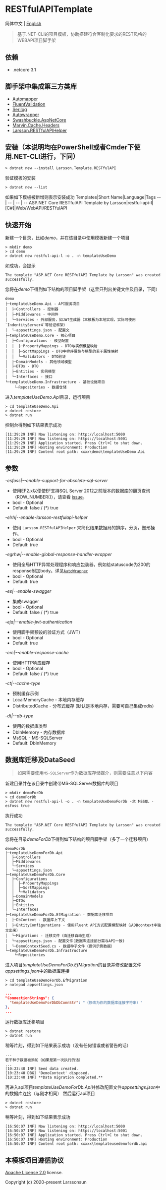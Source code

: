 # RESTfulAPITemplate
简体中文 | [English](./README.md)

> 基于.NET-CLI的项目模板，协助搭建符合客制化要求的REST风格的WEBAPI项目脚手架

## 依赖
* .netcore 3.1

## 脚手架中集成第三方类库
* [Automapper](https://automapper.org/)
* [FluentValidation](https://fluentvalidation.net/)
* [Serilog](https://serilog.net/)
* [Autowrapper](https://github.com/proudmonkey/AutoWrapper)
* [Swashbuckle.AspNetCore](https://github.com/domaindrivendev/Swashbuckle.AspNetCore)
* [Marvin.Cache.Headers](https://github.com/KevinDockx/HttpCacheHeaders)
* [Larsson.RESTfulAPIHelper](https://github.com/larssonsun/Larsson.RESTfulAPIHelper)

## 安装（本说明均在PowerShell或者Cmder下使用.NET-CLI进行，下同）
```
> dotnet new --install Larsson.Template.RESTfulAPI
```
验证模板的安装
```
> dotnet new --list
```
如果如下模板被新增则表示安装成功
Templates|Short Name|Language|Tags
-- | -- | -- | --
ASP.NET Core RESTfulAPI Template by Larsson|restful-api-l|[C#]|Web/WebAPI/RESTfulAPI
## 快速开始
新建一个目录，比如*demo*，并在该目录中使用模板新建一个项目
```
> mkdir demo
> cd demo
> dotnet new restful-api-l -o . -n templateUseDemo
```
如成功，会提示
```
The template "ASP.NET Core RESTfulAPI Template by Larsson" was created successfully.
```
您将在*demo*下得到如下结构的项目脚手架（这里只列出关键文件及目录，下同）

```
demo
├─templateUseDemo.Api - API服务项目
│  ├─Controllers - 控制器
│  ├─Middlewares - 中间件
│  └─Services - 外部服务，如JWT生成器（本模板为本地实现，实际可使用`IndentityServer4`等验证框架）
│  └─appsettings.json - 配置文
├─templateUseDemo.Core - 核心项目
│  ├─Configurations - 模型配置
│  │  ├─PropertyMappings - DTO与实例模型映射
│  │  ├─SortMappings - DTO中排序属性与模型的若干属性映射
│  │  └─Validators - DTO验证
│  ├─DomainModels - 其他领域模型
│  ├─DTOs - DTO
│  ├─Entities - 实例模型
│  └─Interfaces - 接口
└─templateUseDemo.Infrastructure - 基础设施项目
    └─Repositories - 数据仓储
```
进入*templateUseDemo.Api*目录，运行项目
```
> cd templateUseDemo.Api
> dotnet restore
> dotnet run
```
控制台得到如下结果表示成功
```
[11:29:29 INF] Now listening on: http://localhost:5000
[11:29:29 INF] Now listening on: https://localhost:5001
[11:29:29 INF] Application started. Press Ctrl+C to shut down.
[11:29:29 INF] Hosting environment: Production
[11:29:29 INF] Content root path: xxxx\demo\templateUseDemo.Api
```
## 参数
*-esfoss|--enable-support-for-obsolete-sql-server*
* 使用EF2.x以便使EF支持SQL Server 2012之前版本的数据库的翻页查询（ROW_NUMBER()），请查看 [issue](https://github.com/dotnet/efcore/issues/13959)。
* bool - Optional
* Default: false / (*) true

*-elrh|--enable-larsson-restfulapi-helper*
* 使用 `Larsson.RESTfulAPIHelper` 来简化结果数据局的排序，分页，塑形操作。
* bool - Optional
* Default: true

*-egrhw|--enable-global-response-handler-wrapper*
* 使用全局HTTP异常处理程序和响应包装器，例如给statuscode为200的response附加body。详见[`AutoWrapper`](https://github.com/proudmonkey/AutoWrapper)
* bool - Optional
* Default: true

*-es|--enable-swagger*
* 集成swagger
* bool - Optional
* Default: false / (*) true

*-eja|--enable-jwt-authentication*
* 使用脚手架预设的验证方式（JWT）
* bool - Optional
* Default: true

*-erc|--enable-response-cache*
* 使用HTTP响应缓存
* bool - Optional
* Default: false / (*) true

*-ct|--cache-type*
* 预制缓存示例
* LocalMemoryCache    - 本地内存缓存
* DistributedCache    - 分布式缓存 (默认是本地内存，需要可自己集成redis)

*-dt|--db-type*
* 使用的数据库类型
* DbInMemory    - 内存数据库
* MsSQL         - MS-SQLServer
* Default: DbInMemory
## 数据库迁移及DataSeed
> 如果需要使用`MS-SQLServer`作为数据库存储媒介，则需要注意以下内容

新建目录并在该目录中创建带MS-SQLServer数据库的项目
```
> mkdir demoForDb
> cd demoForDb
> dotnet new restful-api-l -o . -n templateUseDemoForDb -dt MSSQL -esfoss true
```
执行成功
```
The template "ASP.NET Core RESTfulAPI Template by Larsson" was created successfully.
```
您将在目录*demoForDb*下得到如下结构的项目脚手架（多了一个迁移项目）

```
demoForDb
├─templateUseDemoForDb.Api
│  ├─Controllers
│  ├─Middlewares
│  └─Services
│  └─appsettings.json
├─templateUseDemoForDb.Core
│  ├─Configurations
│  │  ├─PropertyMappings
│  │  ├─SortMappings
│  │  └─Validators
│  ├─DomainModels
│  ├─DTOs
│  ├─Entities
│  └─Interfaces
├─templateUseDemoForDb.EfMigration - 数据库迁移项目
│  ├─DbContext - 数据库上下文
│  ├─EntityConfigurations - 使用Fluent API方式配置模型映射（从DBcontext中独立出来）
│  └─Migrations - 迁移文件（由迁移自动生成）
│  └─appsettings.json - 配置文件(数据库连接部分需与API一致)
│  └─DemoContextSeed.cs - 数据种子文件（提供示例数据）
└─templateUseDemoForDb.Infrastructure
    └─Repositories
```

进入项目*templateUseDemoForDb.EfMigration*的目录并修改配置文件*appsettings.json*中的数据库连接
```
> cd templateUseDemoForDb.EfMigration
> notepad appsettings.json
```
```json
...
"ConnectionStrings": {
  "templateUseDemoForDbDbConnStr": "（修改为你的数据库连接字符串）"
},
...
```
运行数据库迁移项目
```
> dotnet restore
> dotnet run
```
稍等片刻，得到如下结果表示成功（没有任何错误或者警告的话）
```
...
若干种子数据被添加（如果是第一次执行的话）
...
[10:23:40 INF] Seed data created.
[10:23:40 DBG] 'DemoContext' disposed.
[10:23:40 INF] **Data migration completed.**
```
再进入api项目*templateUseDemoForDb.Api*并修改配置文件*appsettings.json*中的数据库连接（与刚才相同）
然后运行api项目
```
> dotnet restore
> dotnet run
```
稍等片刻，得到如下结果表示成功
```
[16:50:07 INF] Now listening on: http://localhost:5000
[16:50:07 INF] Now listening on: https://localhost:5001
[16:50:07 INF] Application started. Press Ctrl+C to shut down.
[16:50:07 INF] Hosting environment: Production
[16:50:07 INF] Content root path: xxxxx\templateusedemofordb.api
```

## 本模板项目遵循协议
[Apache License 2.0](https://github.com/larssonsun/RESTfulAPITemplate/blob/master/LICENSE) license.

Copyright (c) 2020-present Larssonsun